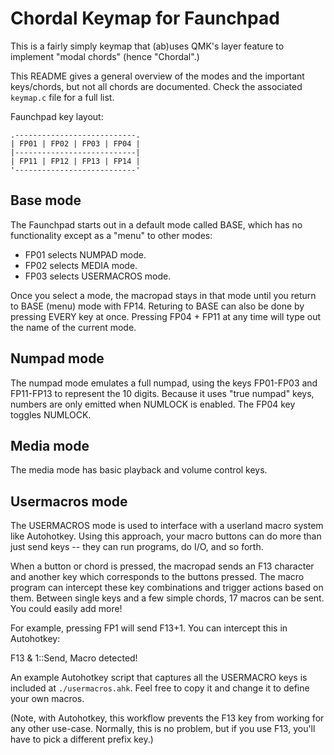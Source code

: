 # Chordal Keymap for Faunchpad

This is a fairly simply keymap that (ab)uses QMK's layer feature to implement "modal chords" (hence "Chordal".)

This README gives a general overview of the modes and the important keys/chords, but not all chords are documented.
Check the associated `keymap.c` file for a full list.

Faunchpad key layout:

```
.---------------------------.
| FP01 | FP02 | FP03 | FP04 | 
|---------------------------|
| FP11 | FP12 | FP13 | FP14 | 
'---------------------------'
```

## Base mode

The Faunchpad starts out in a default mode called BASE, which has no functionality except as a "menu" to other modes:

  - FP01 selects NUMPAD mode.
  - FP02 selects MEDIA mode.
  - FP03 selects USERMACROS mode.

Once you select a mode, the macropad stays in that mode until you return to BASE (menu) mode with FP14.
Returing to BASE can also be done by pressing EVERY key at once.
Pressing FP04 + FP11 at any time will type out the name of the current mode.

## Numpad mode

The numpad mode emulates a full numpad, using the keys FP01-FP03 and FP11-FP13 to represent the 10 digits.
Because it uses "true numpad" keys, numbers are only emitted when NUMLOCK is enabled. The FP04 key toggles NUMLOCK.

## Media mode

The media mode has basic playback and volume control keys.

## Usermacros mode

The USERMACROS mode is used to interface with a userland macro system like Autohotkey.
Using this approach, your macro buttons can do more than just send keys -- they can run programs, do I/O, and so forth.

When a button or chord is pressed, the macropad sends an F13 character and another key which corresponds to the buttons pressed.
The macro program can intercept these key combinations and trigger actions based on them.
Between single keys and a few simple chords, 17 macros can be sent. You could easily add more!

For example, pressing FP1 will send F13+1. You can intercept this in Autohotkey:

F13 & 1::Send, Macro detected!

An example Autohotkey script that captures all the USERMACRO keys is included at `./usermacros.ahk`.
Feel free to copy it and change it to define your own macros.

(Note, with Autohotkey, this workflow prevents the F13 key from working for any other use-case.
Normally, this is no problem, but if you use F13, you'll have to pick a different prefix key.)
